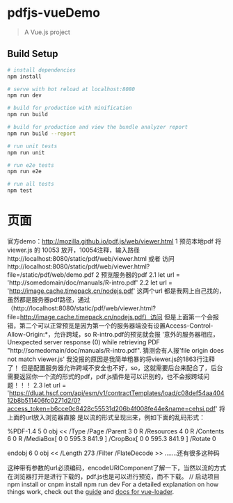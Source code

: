 # pdfjs-vueDemo

> A Vue.js project

## Build Setup

``` bash
# install dependencies
npm install

# serve with hot reload at localhost:8080
npm run dev

# build for production with minification
npm run build

# build for production and view the bundle analyzer report
npm run build --report

# run unit tests
npm run unit

# run e2e tests
npm run e2e

# run all tests
npm test
```
# 页面
官方demo：http://mozilla.github.io/pdf.js/web/viewer.html
1 预览本地pdf
 将viewer.js 的 10053 放开，10054注释，输入路径 http://localhost:8080/static/pdf/web/viewer.html
 或者  访问  http://localhost:8080/static/pdf/web/viewer.html?file=/static/pdf/web/demo.pdf
2 预览服务器的pdf
2.1  let url = 'http://somedomain/doc/manuals/R-intro.pdf'
2.2  let url = 'http://image.cache.timepack.cn/nodejs.pdf'
这两个url 都是我网上自己找的，虽然都是服务器pdf路径，通过（http://localhost:8080/static/pdf/web/viewer.html?file=http://image.cache.timepack.cn/nodejs.pdf）访问
但是上面第一个会报错，第二个可以正常预览是因为第一个的服务器端没有设置Access-Control-Allow-Origin:*，允许跨域，so R-intro.pdf的预览就会报 '意外的服务器相应，Unexpected server response (0) while retrieving PDF "http://somedomain/doc/manuals/R-intro.pdf".
猜测会有人报'file origin does not match viewer.js' 我没报的原因是我简单粗暴的将viewer.js的1863行注释了！
但是配置服务器允许跨域不安全也不好，so，这就需要后台来配合了，后台需要返回你一个流的形式的pdf，pdf.js插件是可以识别的，也不会报跨域问题！！！
2.3  let url = 'https://dluat.hscf.com/api/esm/v1/contractTemplates/load/c08def54aa40412b8b511406fc0271d2/0?access_token=b6cce0c8428c55531d206b4f008fe44e&name=cehsi.pdf'
将上面的url放入浏览器直接 是以流的形式呈现出来，例如下面的乱码形式：

%PDF-1.4
5 0 obj
<<
/Type /Page
/Parent 3 0 R
/Resources 4 0 R
/Contents 6 0 R
/MediaBox[ 0 0 595.3 841.9 ]
/CropBox[ 0 0 595.3 841.9 ]
/Rotate 0
>>
endobj
6 0 obj
<< /Length 273 /Filter /FlateDecode >>
.......还有很多这种码

这种带有参数的url必须编码，encodeURIComponent了解一下，当然以流的方式在浏览器打开是进行下载的，pdf.js也是可以进行预览，而不下载。
// 启动项目
npm install or cnpm install
npm run dev
For a detailed explanation on how things work, check out the [guide](http://vuejs-templates.github.io/webpack/) and [docs for vue-loader](http://vuejs.github.io/vue-loader).
